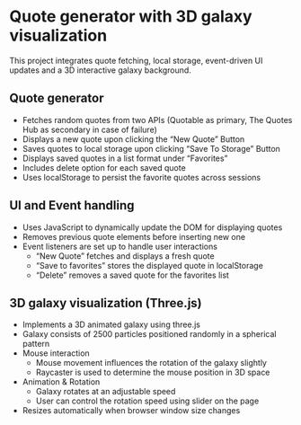 # Quote generator with 3D galaxy visualization

This project integrates quote fetching, local storage, event-driven UI updates and a 3D interactive galaxy background.
## Quote generator
-	Fetches random quotes from two APIs (Quotable as primary, The Quotes Hub as secondary in case of failure)
-	Displays a new quote upon clicking the “New Quote” Button
-	Saves quotes to local storage upon clicking “Save To Storage” Button
-	Displays saved quotes in a list format under “Favorites”
-	Includes delete option for each saved quote
-	Uses localStorage to persist the favorite quotes across sessions
## UI and Event handling
-	Uses JavaScript to dynamically update the DOM for displaying quotes
-	Removes previous quote elements before inserting new one
-	Event listeners are set up to handle user interactions
    -	“New Quote” fetches and displays a fresh quote
    -	“Save to favorites” stores the displayed quote in localStorage
    -	“Delete” removes a saved quote for the favorites list
## 3D galaxy visualization (Three.js)
-	Implements a 3D animated galaxy using three.js
-	Galaxy consists of 2500 particles positioned randomly in a spherical pattern
-	Mouse interaction
    -	Mouse movement influences the rotation of the galaxy slightly
    -	Raycaster is used to determine the mouse position in 3D space
-	Animation & Rotation
    -	Galaxy rotates at an adjustable speed
    -	User can control the rotation speed using slider on the page
-	Resizes automatically when browser window size changes
